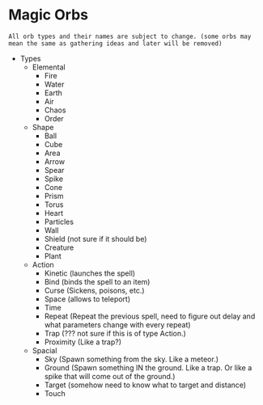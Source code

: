 # Magic Orbs

    All orb types and their names are subject to change. (some orbs may mean the same as gathering ideas and later will be removed)

* Types
  * Elemental
    * Fire
    * Water
    * Earth
    * Air
    * Chaos
    * Order
  * Shape
    * Ball
    * Cube
    * Area
    * Arrow
    * Spear
    * Spike
    * Cone
    * Prism
    * Torus
    * Heart
    * Particles
    * Wall
    * Shield (not sure if it should be)
    * Creature
    * Plant
  * Action
    * Kinetic (launches the spell)
    * Bind (binds the spell to an item)
    * Curse (Sickens, poisons, etc.)
    * Space (allows to teleport)
    * Time
    * Repeat (Repeat the previous spell, need to figure out delay and what parameters change with every repeat)
    * Trap (??? not sure if this is of type Action.)
    * Proximity (Like a trap?)
  * Spacial
    * Sky (Spawn something from the sky. Like a meteor.)
    * Ground (Spawn something IN the ground. Like a trap. Or like a spike that will come out of the ground.)
    * Target (somehow need to know what to target and distance)
    * Touch
